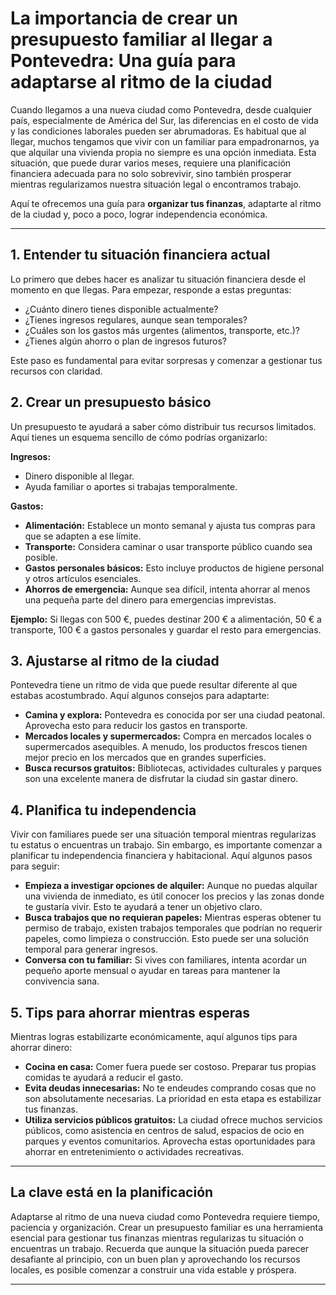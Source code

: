 
# La importancia de crear un presupuesto familiar al llegar a Pontevedra: Una guía para adaptarse al ritmo de la ciudad

Cuando llegamos a una nueva ciudad como Pontevedra, desde cualquier país, especialmente de América del Sur, las diferencias en el costo de vida y las condiciones laborales pueden ser abrumadoras. Es habitual que al llegar, muchos tengamos que vivir con un familiar para empadronarnos, ya que alquilar una vivienda propia no siempre es una opción inmediata. Esta situación, que puede durar varios meses, requiere una planificación financiera adecuada para no solo sobrevivir, sino también prosperar mientras regularizamos nuestra situación legal o encontramos trabajo.

Aquí te ofrecemos una guía para **organizar tus finanzas**, adaptarte al ritmo de la ciudad y, poco a poco, lograr independencia económica.

---

## **1. Entender tu situación financiera actual**

Lo primero que debes hacer es analizar tu situación financiera desde el momento en que llegas. Para empezar, responde a estas preguntas:

- ¿Cuánto dinero tienes disponible actualmente?
- ¿Tienes ingresos regulares, aunque sean temporales?
- ¿Cuáles son los gastos más urgentes (alimentos, transporte, etc.)?
- ¿Tienes algún ahorro o plan de ingresos futuros?

Este paso es fundamental para evitar sorpresas y comenzar a gestionar tus recursos con claridad.

## **2. Crear un presupuesto básico**

Un presupuesto te ayudará a saber cómo distribuir tus recursos limitados. Aquí tienes un esquema sencillo de cómo podrías organizarlo:

**Ingresos:**
- Dinero disponible al llegar.
- Ayuda familiar o aportes si trabajas temporalmente.

**Gastos:**
- **Alimentación:** Establece un monto semanal y ajusta tus compras para que se adapten a ese límite.
- **Transporte:** Considera caminar o usar transporte público cuando sea posible.
- **Gastos personales básicos:** Esto incluye productos de higiene personal y otros artículos esenciales.
- **Ahorros de emergencia:** Aunque sea difícil, intenta ahorrar al menos una pequeña parte del dinero para emergencias imprevistas.

**Ejemplo:** 
Si llegas con 500 €, puedes destinar 200 € a alimentación, 50 € a transporte, 100 € a gastos personales y guardar el resto para emergencias.

## **3. Ajustarse al ritmo de la ciudad**

Pontevedra tiene un ritmo de vida que puede resultar diferente al que estabas acostumbrado. Aquí algunos consejos para adaptarte:

- **Camina y explora:** Pontevedra es conocida por ser una ciudad peatonal. Aprovecha esto para reducir los gastos en transporte.
- **Mercados locales y supermercados:** Compra en mercados locales o supermercados asequibles. A menudo, los productos frescos tienen mejor precio en los mercados que en grandes superficies.
- **Busca recursos gratuitos:** Bibliotecas, actividades culturales y parques son una excelente manera de disfrutar la ciudad sin gastar dinero.

## **4. Planifica tu independencia**

Vivir con familiares puede ser una situación temporal mientras regularizas tu estatus o encuentras un trabajo. Sin embargo, es importante comenzar a planificar tu independencia financiera y habitacional. Aquí algunos pasos para seguir:

- **Empieza a investigar opciones de alquiler:** Aunque no puedas alquilar una vivienda de inmediato, es útil conocer los precios y las zonas donde te gustaría vivir. Esto te ayudará a tener un objetivo claro.
- **Busca trabajos que no requieran papeles:** Mientras esperas obtener tu permiso de trabajo, existen trabajos temporales que podrían no requerir papeles, como limpieza o construcción. Esto puede ser una solución temporal para generar ingresos.
- **Conversa con tu familiar:** Si vives con familiares, intenta acordar un pequeño aporte mensual o ayudar en tareas para mantener la convivencia sana.

## **5. Tips para ahorrar mientras esperas**

Mientras logras estabilizarte económicamente, aquí algunos tips para ahorrar dinero:

- **Cocina en casa:** Comer fuera puede ser costoso. Preparar tus propias comidas te ayudará a reducir el gasto.
- **Evita deudas innecesarias:** No te endeudes comprando cosas que no son absolutamente necesarias. La prioridad en esta etapa es estabilizar tus finanzas.
- **Utiliza servicios públicos gratuitos:** La ciudad ofrece muchos servicios públicos, como asistencia en centros de salud, espacios de ocio en parques y eventos comunitarios. Aprovecha estas oportunidades para ahorrar en entretenimiento o actividades recreativas.

---

## **La clave está en la planificación**

Adaptarse al ritmo de una nueva ciudad como Pontevedra requiere tiempo, paciencia y organización. Crear un presupuesto familiar es una herramienta esencial para gestionar tus finanzas mientras regularizas tu situación o encuentras un trabajo. Recuerda que aunque la situación pueda parecer desafiante al principio, con un buen plan y aprovechando los recursos locales, es posible comenzar a construir una vida estable y próspera.

---
